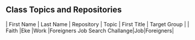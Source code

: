 ## Class Topics and Repositories


| First Name | Last Name | Repository | Topic | First Title | Target Group |
| Faith      |Eke        |Work        |Foreigners Job Search Challange|Job|Foreigners|
